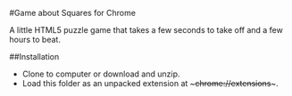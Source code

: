 #Game about Squares for Chrome

A little HTML5 puzzle game that takes a few seconds to take off and a few hours to beat.

##Installation
* Clone to computer or download and unzip.
* Load this folder as an unpacked extension at ~~~chrome://extensions~~~.